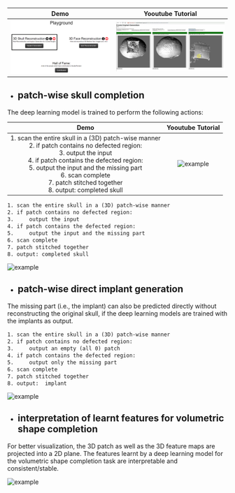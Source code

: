 
|Demo                       |  Yooutube Tutorial      |
|:-------------------------:|:-------------------------:|
|[![Studierfenster](https://github.com/Jianningli/MIA/blob/add-license-1/images/website.PNG)](http://studierfenster.icg.tugraz.at/ "Studierfenster")  |  [![Skull Shape Reconstruction](https://github.com/Jianningli/MIA/blob/add-license-1/images/youtube.PNG)](https://www.youtube.com/watch?v=pt-jw8nXzgs&feature=youtu.be "Skull Shape Reconstruction")|

* ## patch-wise skull completion

The deep learning model is trained to perform the following actions:

|Demo                       |  Yooutube Tutorial      |
|:-------------------------:|:-------------------------:| 
|1. scan the entire skull in a (3D) patch-wise manner <br />   2. if patch contains no defected region: <br /> 3.     output the input  <br /> 4. if patch contains the defected region:  <br /> 5.     output the input and the missing part  <br /> 6. scan complete <br /> 7. patch stitched together <br /> 8. output: completed skull  | ![example](https://github.com/li-jianning/patch-based-skull-completion/blob/master/images/patch-wise.gif)   |


```
1. scan the entire skull in a (3D) patch-wise manner
2. if patch contains no defected region:
3.     output the input
4. if patch contains the defected region:
5.     output the input and the missing part 
6. scan complete
7. patch stitched together
8. output: completed skull
```

![example](https://github.com/li-jianning/patch-based-skull-completion/blob/master/images/patch-wise.gif)


* ## patch-wise direct implant generation
The missing part (i.e., the implant) can also be predicted directly without reconstructing the original skull, if the deep learning models are trained with the implants as output.

```
1. scan the entire skull in a (3D) patch-wise manner
2. if patch contains no defected region:
3.     output an empty (all 0) patch 
4. if patch contains the defected region:
5.     output only the missing part 
6. scan complete
7. patch stitched together
8. output:  implant
```
  
![example](https://github.com/li-jianning/patch-based-skull-completion/blob/master/images/patch-wise-implant.gif)


* ## interpretation of learnt features for volumetric shape completion
For better visualization, the 3D patch as well as the 3D feature maps are projected into a 2D plane.
The features learnt by a deep learning model for the volumetric shape completion task are interpretable and consistent/stable. 

![example](https://github.com/li-jianning/patch-based-skull-completion/blob/master/images/features.png)
